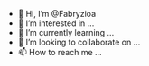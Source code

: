 - 👋 Hi, I’m @Fabryzioa
- 👀 I’m interested in ...
- 🌱 I’m currently learning ...
- 💞️ I’m looking to collaborate on ...
- 📫 How to reach me ...

<!---
Fabryzioa/Fabryzioa is a ✨ special ✨ repository because its `README.md` (this file) appears on your GitHub profile.
You can click the Preview link to take a look at your changes.
--->
